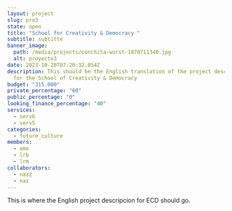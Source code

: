 ```yaml
---
layout: project
slug: pro3
state: open
title: "School for Creativity & Democracy "
subtitle: s﻿ubtitte
banner_image:
  path: /media/projects/conchita-wurst-1870711340.jpg
  alt: proyecto3
date: 2023-10-20T07:20:32.854Z
description: This should be the English translation of the project description
  for the School of Creativity & Democracy
budget: "315.000"
private_percentage: "60"
public_percentage: "0"
looking_finance_percentage: "40"
services:
  - serv6
  - serv5
categories:
  - future_culture
members:
  - emo
  - lrb
  - lrm
collaborators:
  - naz2
  - naz
---
```

This is where the English project descripcion for ECD should go.
